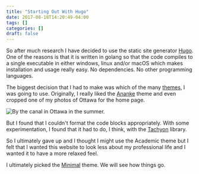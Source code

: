 ```yaml
---
title: "Starting Out With Hugo"
date: 2017-08-18T14:20:49-04:00
tags: []
categories: []
draft: false
---
```


So after much research I have decided to use the static site generator [Hugo](https://gohugo.io). One of the reasons is that it is written in golang so that the code compiles to a single executable in either windows, linux and/or macOS which makes installation and usage really easy. No dependencies. No other programming languages.

The biggest decision that I had to make was which of the many [themes](https://themes.gohugo.io/), I was going to use. Originally, I really liked the [Ananke](https://themes.gohugo.io/gohugo-theme-ananke/) theme and even cropped one of my photos of Ottawa for the home page.

![By the canal in Ottawa in the summer.](/images/starting-out-with-hugo/ottawa.jpg)

But I found that I couldn't format the code blocks appropriately. With some experimentation, I found that it had to do, I think, with the [Tachyon](http://tachyons.io/docs/themes/skins/) library.

So I ultimately gave up and I thought I might use the Academic theme but I felt that I wanted this website to look less about my professional life and I wanted it to have a more relaxed feel.

I ultimately picked the [Minimal](https://themes.gohugo.io/minimal/) theme. We will see how things go.